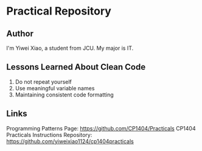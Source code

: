 # Practical Repository

## Author
I'm Yiwei Xiao, a student from JCU. My major is IT.

## Lessons Learned About Clean Code
1. Do not repeat yourself
2. Use meaningful variable names
3. Maintaining consistent code formatting

## Links
Programming Patterns Page:  https://github.com/CP1404/Practicals
CP1404 Practicals Instructions Repository: https://github.com/yiweixiao1124/cp1404practicals